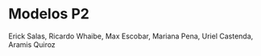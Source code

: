 # Modelos P2

Erick Salas, Ricardo Whaibe, Max Escobar, Mariana Pena, Uriel Castenda, Aramis Quiroz
